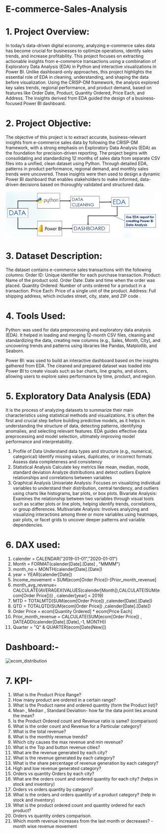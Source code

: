 # E-commerce-Sales-Analysis

# 1. Project Overview: 
In today’s data-driven digital economy, analyzing e-commerce sales data has become crucial for businesses to optimize operations, identify sales trends, and increase profitability. This project focuses on extracting actionable insights from e-commerce transactions using a combination of Exploratory Data Analysis (EDA) in Python and interactive visualizations in Power BI. Unlike dashboard-only approaches, this project highlights the essential role of EDA in cleaning, understanding, and shaping the data before visualization. Using the CRISP-DM framework, the analysis explored key sales trends, regional performance, and product demand, based on features like Order Date, Product, Quantity Ordered, Price Each, and Address. The insights derived from EDA guided the design of a business-focused Power BI dashboard.

# 2. Project Objective:
The objective of this project is to extract accurate, business-relevant insights from e-commerce sales data by following the CRISP-DM framework, with a strong emphasis on Exploratory Data Analysis (EDA) as the foundation for precision-driven reporting. The project begins with consolidating and standardizing 12 months of sales data from separate CSV files into a unified, clean dataset using Python. Through detailed EDA, patterns in product performance, regional demand, and monthly sales trends were uncovered. These insights were then used to design a dynamic Power BI dashboard that enables stakeholders to make informed, data-driven decisions based on thoroughly validated and structured data.

![Image Alt](https://github.com/iShantanu01/E-commerce-Sales-Analysis/blob/main/Ecom_objectuve.png)

# 3. Dataset Description:
The dataset contains e-commerce sales transactions with the following columns:
Order ID: Unique identifier for each purchase transaction.
Product: Name of the product sold.
Order Date: Date and time when the order was placed.
Quantity Ordered: Number of units ordered for a product in a transaction.
Price Each: Price of a single unit of the product.
Address: Full shipping address, which includes street, city, state, and ZIP code .

# 4. Tools Used:
Python:   was used for data preprocessing and exploratory data analysis (EDA). It helped in loading and merging 12-month CSV files, cleaning
and standardizing the data, creating new columns (e.g., Sales, Month, City), and uncovering trends and patterns using libraries like Pandas,
Matplotlib, and Seaborn.

Power BI:  was used to build an interactive dashboard based on the insights gathered from EDA. The cleaned and prepared dataset was loaded
into Power BI to create visuals such as bar charts, line graphs, and slicers, allowing users to explore sales performance by time, product, and region.


# 5. Exploratory Data Analysis (EDA)
It is the process of analyzing datasets to summarize their main characteristics using statistical methods and visualizations. It is often the first and crucial step before building predictive models, as it helps in understanding the structure of data, detecting patterns, identifying anomalies, and selecting relevant features. EDA guides effective data preprocessing and model selection, ultimately improving model performance and interpretability.

1. Profile of Data
Understand data types and structure (e.g., numerical, categorical)
Identify missing values, duplicates, or incorrect formats
Assess data completeness and consistency
2. Statistical Analysis
Calculate key metrics like mean, median, mode, standard deviation
Analyze distributions and detect outliers
Explore relationships and correlations between variables
3. Graphical Analysis
Univariate Analysis: Focuses on visualizing individual variables to understand their distribution, central tendency, and outliers using charts like histograms, bar plots, or box plots.
Bivariate Analysis: Examines the relationship between two variables through visual tools such as scatter plots or line plots, helping identify trends, correlations, or group differences.
Multivariate Analysis: Involves analyzing and visualizing interactions among three or more variables using heatmaps, pair plots, or facet grids to uncover deeper patterns and variable dependencies.

# 6. DAX used:
1. calender = CALENDAR("2019-01-01","2020-01-01") 
2. Month = FORMAT(calender[Date].[Date] , "MMMM")
3. month_no = MONTH(calender[Date].[Date]) 
4. year = YEAR(calender[Date])
5. Income_movement = SUM(ecom[Order Price])-[Prior_month_revenue]
6. month_avg_revenue= CALCULATE(AVERAGEX(VALUES(calender[Month]),CALCULATE(SUM(ecom[Order Price]))) , calender[year] = 2019)
7. MTD = TOTALMTD(SUM(ecom[Order Price]) ,calender[Date].[Date])
8. QTD = TOTALQTD(SUM(ecom[Order Price]) ,calender[Date].[Date])
9. Order Price = ecom[Quantity Ordered] * ecom[Price Each] 
10. Prior_month_revenue = CALCULATE(SUM(ecom[Order Price]) , DATEADD(calender[Date].[Date],-1, MONTH))
11. Quarter = "Q" & QUARTER(ecom[Date(New)]) 

# Dashboard:-
<img width="650" alt="ecom_distribution" src="https://github.com/user-attachments/assets/005e43a5-7257-4394-983b-f08782e662ee" />


# 7. KPI-
1. What is the Product Price Range?
2. How many product are ordered in a certain range?
3. What is the Product name and ordered quantity (form the Product list)?
4. Mean , Median , Standard Deviation- how far the data point lies around the mean?
5. Is the Product Ordered count and Revenue ratio is same? (comparison)
6. What is the order count and Revenue for a Particular category?
7. What is the total revenue?
8. What is the monthly revenue trends?
9. Which city causes the max revenue and min revenue?
10. What is the Top and button revenue cities?
11. What are the revenue generated by each  city?
12. What is the revenue generated by each category?
13. What is the share percentage of revenue generation by each category?
14. High and low revenue generated category?
15. Orders vs quantity Orders by each city?
16. What are the orders count and ordered quantity for each city? (helps in stock and inventory)
17. Orders vs orders quantity by category?
18. What is the orders and orders quantity of a product category? (help in stock and inventory)
19. What is the product ordered count and quantity ordered for each  product?
20. Orders vs quantity orders comparison.
21. Which month revenue increases from the last month or decreases? - month wise revenue movement
 














